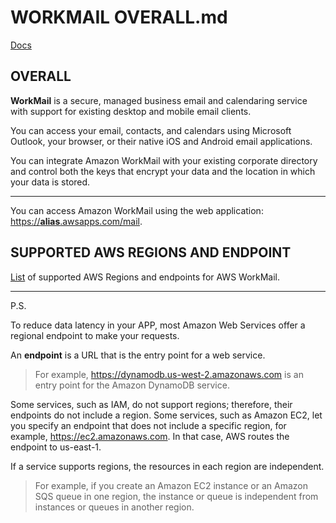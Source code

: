 # WORKMAIL OVERALL.md

[Docs](https://docs.aws.amazon.com/workmail/latest/adminguide/what_is.html)



## OVERALL

**WorkMail** is a secure, managed business email and calendaring service with support for existing desktop and mobile email clients. 

You can access your email, contacts, and calendars using Microsoft Outlook, your browser, or their native iOS and Android email applications. 

You can integrate Amazon WorkMail with your existing corporate directory and control both the keys that encrypt your data and the location in which your data is stored.

_________

You can access Amazon WorkMail using the web application: [https://**alias**.awsapps.com/mail](https://*alias*.awsapps.com/mail).





## SUPPORTED AWS REGIONS AND ENDPOINT

[List](https://docs.aws.amazon.com/general/latest/gr/rande.html#wm_region) of supported AWS Regions and endpoints for AWS WorkMail.

__________

P.S.

To reduce data latency in your APP, most Amazon Web Services offer a regional endpoint to make your requests. 

An **endpoint** is a URL that is the entry point for a web service. 

> For example, https://dynamodb.us-west-2.amazonaws.com is an entry point for the Amazon DynamoDB service.

Some services, such as IAM, do not support regions; therefore, their endpoints do not include a region. Some services, such as Amazon EC2, let you specify an endpoint that does not include a specific region, for example, https://ec2.amazonaws.com. In that case, AWS routes the endpoint to us-east-1.

If a service supports regions, the resources in each region are independent. 

> For example, if you create an Amazon EC2 instance or an Amazon SQS queue in one region, the instance or queue is independent from instances or queues in another region.





























